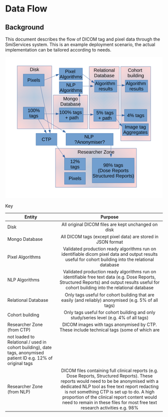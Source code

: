 # Data Flow

## Background

This document describes the flow of DICOM tag and pixel data through the SmiServices system.  This is an example deployment scenario, the actual implementation can be tailored according to needs.

![Where tags flow through various zones](./Images/dataflow.svg "Flow of tag and pixel data in the SMI codebase")

Key 

| Entity        | Purpose       |
| ------------- |:-------------:|
| Disk      | All original DICOM files are kept unchanged on disk |
| Mongo Database | All DICOM tags (except pixel data) are stored in JSON format |
| Pixel Algorithms | Validated production ready algorithms run on identifiable dicom pixel data and output results useful for cohort building into the relational database |
| NLP Algorithms | Validated production ready algorithms run on identifiable free text data (e.g. Dose Reports, Structured Reports) and output results useful for cohort building into the relational database |
| Relational Database | Only tags useful for cohort building that are easily (and reliably) anonymised (e.g. 5% of all tags) |
| Cohort building | Only tags useful for cohort building and only study/series level (e.g. 4% of all tags) |
| Researcher Zone (from CTP) | DICOM images with tags anonymised by CTP.  These include technical tags (some of which are
 not loaded to Relational / used in cohort building), date tags, anonymised patient ID e.g. 12% of original tags|
 | Researcher Zone (from NLP) | DICOM files containing full clinical reports (e.g. Dose Reports, Structured Reports). These reports would need to be be anonymised with a dedicated NLP tool as free text report redacting is not something CTP is set up to do.  A high proportion of the clinical report content would need to remain in these files for most free text research activities e.g. 98%|

